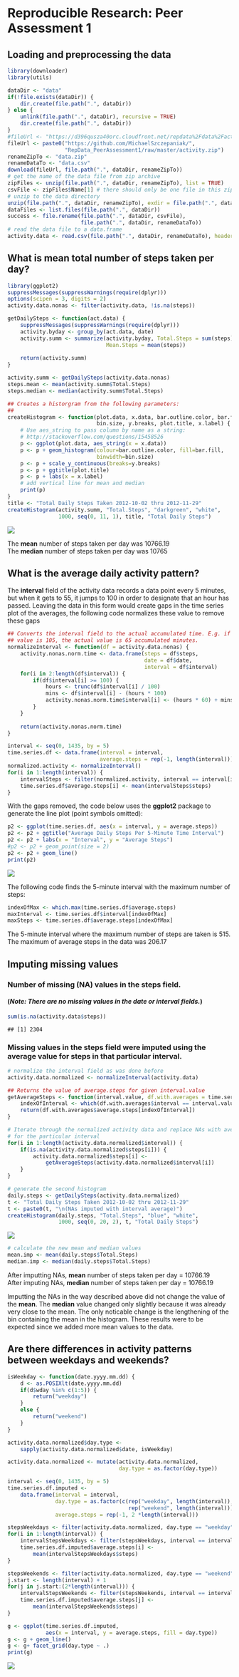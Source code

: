 # Reproducible Research: Peer Assessment 1

## Loading and preprocessing the data


```r
library(downloader)
library(utils)

dataDir <- "data"
if(!file.exists(dataDir)) {
    dir.create(file.path(".", dataDir))
} else {
    unlink(file.path(".", dataDir), recursive = TRUE)
    dir.create(file.path(".", dataDir))
}
#fileUrl <- "https://d396qusza40orc.cloudfront.net/repdata%2Fdata%2Factivity.zip"
fileUrl <- paste0("https://github.com/MichaelSzczepaniak/",
                  "RepData_PeerAssessment1/raw/master/activity.zip")
renameZipTo <- "data.zip"
renameDataTo <- "data.csv"
download(fileUrl, file.path(".", dataDir, renameZipTo))
# get the name of the data file from zip archive
zipFiles <- unzip(file.path(".", dataDir, renameZipTo), list = TRUE)
csvFile <- zipFiles$Name[1] # there should only be one file in this zip archive
# unzip to the data directory
unzip(file.path(".", dataDir, renameZipTo), exdir = file.path(".", dataDir))
dataFiles <- list.files(file.path(".", dataDir))
success <- file.rename(file.path(".", dataDir, csvFile),
                       file.path(".", dataDir, renameDataTo))
# read the data file to a data.frame
activity.data <- read.csv(file.path(".", dataDir, renameDataTo), header = TRUE)
```
  
## What is mean total number of steps taken per day?


```r
library(ggplot2)
suppressMessages(suppressWarnings(require(dplyr)))
options(scipen = 3, digits = 2)
activity.data.nonas <- filter(activity.data, !is.na(steps))

getDailySteps <- function(act.data) {
    suppressMessages(suppressWarnings(require(dplyr)))
    activity.byday <- group_by(act.data, date)
    activity.summ <- summarize(activity.byday, Total.Steps = sum(steps),
                               Mean.Steps = mean(steps))
    
    return(activity.summ)
}

activity.summ <- getDailySteps(activity.data.nonas)
steps.mean <- mean(activity.summ$Total.Steps)
steps.median <- median(activity.summ$Total.Steps)

## Creates a historgram from the following parameters:
##
createHistogram <- function(plot.data, x.data, bar.outline.color, bar.fill,
                            bin.size, y.breaks, plot.title, x.label) {
    # Use aes_string to pass column by name as a string:
    # http://stackoverflow.com/questions/15458526
    p <- ggplot(plot.data, aes_string(x = x.data))
    p <- p + geom_histogram(colour=bar.outline.color, fill=bar.fill,
                            binwidth=bin.size)
    p <- p + scale_y_continuous(breaks=y.breaks)
    p <- p + ggtitle(plot.title)
    p <- p + labs(x = x.label)
    # add vertical line for mean and median
    print(p)
}
title <- "Total Daily Steps Taken 2012-10-02 thru 2012-11-29"
createHistogram(activity.summ, "Total.Steps", "darkgreen", "white",
                1000, seq(0, 11, 1), title, "Total Daily Steps")
```

![](RepResearchPA1_files/figure-html/unnamed-chunk-2-1.png) 

The **mean** number of steps taken per day was 10766.19  
The **median** number of steps taken per day was 10765  

## What is the average daily activity pattern?

The **interval** field of the activity data records a data point every 5 
minutes, but when it gets to 55, it jumps to 100 in order to designate that an 
hour has passed.  Leaving the data in this form would create gaps in the 
time series plot of the averages, the following code normalizes these value 
to remove these gaps


```r
## Converts the interval field to the actual accumulated time. E.g. if interval
## value is 105, the actual value is 65 accumulated minutes.
normalizeInterval <- function(df = activity.data.nonas) {
    activity.nonas.norm.time <- data.frame(steps = df$steps,
                                           date = df$date,
                                           interval = df$interval)
    for(i in 2:length(df$interval)) {
        if(df$interval[i] >= 100) {
            hours <- trunc(df$interval[i] / 100)
            mins <- df$interval[i] - (hours * 100)
            activity.nonas.norm.time$interval[i] <- (hours * 60) + mins
        }
    }
    
    return(activity.nonas.norm.time)
}

interval <- seq(0, 1435, by = 5)
time.series.df <- data.frame(interval = interval,
                             average.steps = rep(-1, length(interval)))
normalized.activity <- normalizeInterval()
for(i in 1:length(interval)) {
    intervalSteps <- filter(normalized.activity, interval == interval[i])
    time.series.df$average.steps[i] <- mean(intervalSteps$steps)
}
```

With the gaps removed, the code below uses the **ggplot2** package to generate the 
line plot (point symbols omitted):  


```r
p2 <- ggplot(time.series.df, aes(x = interval, y = average.steps))
p2 <- p2 + ggtitle("Average Daily Steps Per 5-Minute Time Interval")
p2 <- p2 + labs(x = "Interval", y = "Average Steps")
#p2 <- p2 + geom_point(size = 2)
p2 <- p2 + geom_line()
print(p2)
```

![](RepResearchPA1_files/figure-html/unnamed-chunk-4-1.png) 
  
The following code finds the 5-minute interval with the maximum number of 
steps:  
  

```r
indexOfMax <- which.max(time.series.df$average.steps)
maxInterval <- time.series.df$interval[indexOfMax]
maxSteps <- time.series.df$average.steps[indexOfMax]
```

The 5-minute interval where the maximum number of steps are taken is 
515.  The maximum of average steps in the data was 206.17
  
## Imputing missing values  
### Number of missing (NA) values in the **steps** field.
#### (*Note: There are no missing values in the **date** or **interval** fields.*)

```r
sum(is.na(activity.data$steps))
```

```
## [1] 2304
```

### Missing values in the **steps** field were imputed using the average value for steps in that particular interval.


```r
# normalize the interval field as was done before
activity.data.normalized <- normalizeInterval(activity.data)

## Returns the value of average.steps for given interval.value
getAverageSteps <- function(interval.value, df.with.averages = time.series.df) {
    indexOfInterval <- which(df.with.averages$interval == interval.value)
    return(df.with.averages$average.steps[indexOfInterval])
}

# Iterate through the normalized activity data and replace NAs with averages
# for the particular interval
for(i in 1:length(activity.data.normalized$interval)) {
    if(is.na(activity.data.normalized$steps[i])) {
        activity.data.normalized$steps[i] <- 
            getAverageSteps(activity.data.normalized$interval[i])
    }
}

# generate the second histogram
daily.steps <- getDailySteps(activity.data.normalized)
t <- "Total Daily Steps Taken 2012-10-02 thru 2012-11-29"
t <- paste0(t, "\n(NAs imputed with interval average)")
createHistogram(daily.steps, "Total.Steps", "blue", "white",
                1000, seq(0, 20, 2), t, "Total Daily Steps")
```

![](RepResearchPA1_files/figure-html/unnamed-chunk-7-1.png) 

```r
# calculate the new mean and median values
mean.imp <- mean(daily.steps$Total.Steps)
median.imp <- median(daily.steps$Total.Steps)
```
  
After imputting NAs, **mean** number of steps taken per day = 10766.19  
After imputing NAs, **median** number of steps taken per day = 10766.19

Imputting the NAs in the way described above did not change the value of the 
**mean**.  The **median** value changed only slightly because it was already 
very close to the mean.  The only noticable change is the lengthening of the bin 
containing the mean in the histogram.  These results were to be expected since 
we added more mean values to the data. 
  
## Are there differences in activity patterns between weekdays and weekends?

```r
isWeekday <- function(date.yyyy.mm.dd) {
    d <- as.POSIXlt(date.yyyy.mm.dd)
    if(d$wday %in% c(1:5)) {
        return("weekday")
    }
    else {
        return("weekend")
    }
}

activity.data.normalized$day.type <-
    sapply(activity.data.normalized$date, isWeekday)

activity.data.normalized <- mutate(activity.data.normalized,
                                   day.type = as.factor(day.type))

interval <- seq(0, 1435, by = 5)
time.series.df.imputed <-
    data.frame(interval = interval,
               day.type = as.factor(c(rep("weekday", length(interval)),
                                      rep("weekend", length(interval)))),
               average.steps = rep(-1, 2 *length(interval)))

stepsWeekdays <- filter(activity.data.normalized, day.type == "weekday")
for(i in 1:length(interval)) {
    intervalStepsWeekdays <- filter(stepsWeekdays, interval == interval[i])
    time.series.df.imputed$average.steps[i] <- 
        mean(intervalStepsWeekdays$steps)
}

stepsWeekends <- filter(activity.data.normalized, day.type == "weekend")
j.start <- length(interval) + 1
for(j in j.start:(2*length(interval))) {
    intervalStepsWeekends <- filter(stepsWeekends, interval == interval[j])
    time.series.df.imputed$average.steps[j] <- 
        mean(intervalStepsWeekends$steps)
}

g <- ggplot(time.series.df.imputed,
            aes(x = interval, y = average.steps, fill = day.type))
g <- g + geom_line()
g <- g+ facet_grid(day.type ~ .)
print(g)
```

![](RepResearchPA1_files/figure-html/unnamed-chunk-8-1.png) 

